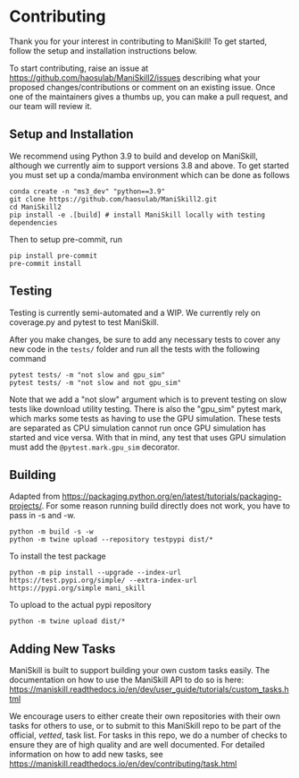 # Contributing

Thank you for your interest in contributing to ManiSkill! To get started, follow the setup and installation instructions below.

To start contributing, raise an issue at https://github.com/haosulab/ManiSkill2/issues describing what your proposed changes/contributions or comment on an existing issue. Once one of the maintainers gives a thumbs up, you can make a pull request, and our team will review it.

## Setup and Installation

We recommend using Python 3.9 to build and develop on ManiSkill, although we currently aim to support versions 3.8 and above. To get started you must set up a conda/mamba environment which can be done as follows

```
conda create -n "ms3_dev" "python==3.9"
git clone https://github.com/haosulab/ManiSkill2.git
cd ManiSkill2
pip install -e .[build] # install ManiSkill locally with testing dependencies
```

Then to setup pre-commit, run

```
pip install pre-commit
pre-commit install
```

## Testing

Testing is currently semi-automated and a WIP. We currently rely on coverage.py and pytest to test ManiSkill.

After you make changes, be sure to add any necessary tests to cover any new code in the `tests/` folder and run all the tests with the following command

```
pytest tests/ -m "not slow and gpu_sim"
pytest tests/ -m "not slow and not gpu_sim"
```

Note that we add a "not slow" argument which is to prevent testing on slow tests like download utility testing. There is also the "gpu_sim" pytest mark, which marks some tests as having to use the GPU simulation. These tests are separated as CPU simulation cannot run once GPU simulation has started and vice versa. With that in mind, any test that uses GPU simulation must add the `@pytest.mark.gpu_sim` decorator.

<!-- ```
coverage run --source=mani_skill/ -a -m pytest tests -m "not slow" # run tests
coverage html --include=mani_skill/**/*.py # see the test coverage results
``` -->
<!-- 
To skip generating a coverage report and also for easy debugging you can just run
```
pytest tests/ --pdb --pdbcls=IPython.terminal.debugger:Pdb -m "not slow"
``` -->

## Building

Adapted from https://packaging.python.org/en/latest/tutorials/packaging-projects/. For some reason running build directly does not work, you have to pass in -s and -w.

```
python -m build -s -w
python -m twine upload --repository testpypi dist/*
```

To install the test package
```
python -m pip install --upgrade --index-url https://test.pypi.org/simple/ --extra-index-url https://pypi.org/simple mani_skill
```

To upload to the actual pypi repository
```
python -m twine upload dist/*
```

## Adding New Tasks

ManiSkill is built to support building your own custom tasks easily. The documentation on how to use the ManiSkill API to do so is here: https://maniskill.readthedocs.io/en/dev/user_guide/tutorials/custom_tasks.html

We encourage users to either create their own repositories with their own tasks for others to use, or to submit to this ManiSkill repo to be part of the official, *vetted*, task list. For tasks in this repo, we do a number of checks to ensure they are of high quality and are well documented. For detailed information on how to add new tasks, see https://maniskill.readthedocs.io/en/dev/contributing/task.html